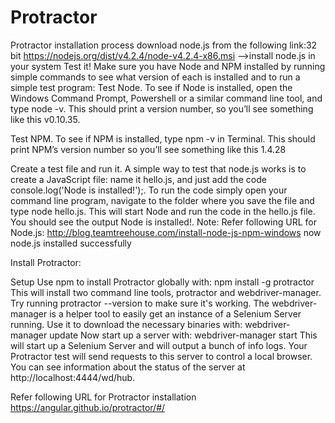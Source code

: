 # Protractor
Protractor installation process
download node.js from the following link:32 bit
https://nodejs.org/dist/v4.2.4/node-v4.2.4-x86.msi
-->install node.js in your system
Test it!
Make sure you have Node and NPM installed by running simple commands to see what version of each is installed and to run a simple test program:
Test Node. To see if Node is installed, open the Windows Command Prompt, Powershell or a similar command line tool, and type node -v. This should print a version number, so you’ll see something like this v0.10.35.

Test NPM. To see if NPM is installed, type npm -v in Terminal. This should print NPM’s version number so you’ll see something like this 1.4.28

Create a test file and run it. A simple way to test that node.js works is to create a JavaScript file: name it hello.js, and just add the code console.log('Node is installed!');. To run the code simply open your command line program, navigate to the folder where you save the file and type node hello.js. This will start Node and run the code in the hello.js file. You should see the output Node is installed!.
Note: Refer  following URL for Node.js:
http://blog.teamtreehouse.com/install-node-js-npm-windows
now node.js installed successfully



Install Protractor:

Setup
Use npm to install Protractor globally with: 
npm install -g protractor
This will install two command line tools, protractor and webdriver-manager. Try running protractor --version to make sure it's working. 
The webdriver-manager is a helper tool to easily get an instance of a Selenium Server running. Use it to download the necessary binaries with: 
webdriver-manager update
Now start up a server with: 
webdriver-manager start
This will start up a Selenium Server and will output a bunch of info logs. Your Protractor test will send requests to this server to control a local browser. You can see information about the status of the server at http://localhost:4444/wd/hub. 

Refer  following URL for Protractor installation
https://angular.github.io/protractor/#/
